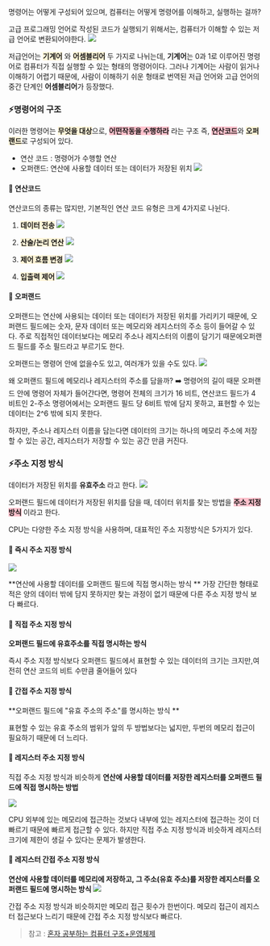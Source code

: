 명령어는 어떻게 구성되어 있으며, 컴퓨터는 어떻게 명령어를 이해하고, 실행하는 걸까?

고급 프로그래밍 언어로 작성된 코드가 실행되기 위해서는, 컴퓨터가 이해할 수 있는 저급 언어로 변환되어야한다. 
![](https://velog.velcdn.com/images/eugenieseo16/post/d72228d6-baea-4037-8c20-a33f981782a8/image.png)

저급언어는 <span style="background-color:#fff5d8;">**기계어**</span> 와 <span style="background-color:#fff5d8;">**어셈블리어**</span>  두 가지로 나뉘는데, **기계어**는 0과 1로 이루어진 명령어로 컴퓨터가 직접 실행할 수 있는 형태의 명령어이다. 그러나 기계어는 사람이 읽거나 이해하기 어렵기 때문에, 사람이 이해하기 쉬운 형태로 번역된 저급 언어와 고급 언어의 중간 단계인 **어셈블리어**가 등장했다.

### ⚡명령어의 구조

이러한 명령어는 <span style="background-color:#fff5d8;">**무엇을 대상**</span>으로, <span style="background-color:#ffc1cc;">**어떤작동을 수행하라**</span> 라는 구조 
즉, <span style="background-color:#ffc1cc;">**연산코드**</span>와 <span style="background-color:#fff5d8;">**오퍼랜드**</span>로 구성되어 있다.

- 연산 코드 : 명령어가 수행할 연산
- 오퍼랜드: 연산에 사용할 데이터 또는 데이터가 저장된 위치
  ![](https://velog.velcdn.com/images/eugenieseo16/post/0e3ad21b-f755-49b9-8e3c-98b7b5aa9cf2/image.png)

#### 🌟 연산코드

연산코드의 종류는 많지만, 기본적인 연산 코드 유형은 크게 4가지로 나뉜다.

1. <span style="background-color:#fff5d8;">**데이터 전송**</span>
   ![](https://velog.velcdn.com/images/eugenieseo16/post/fd7efc2e-6153-43fd-bf49-a7f81a1bce1a/image.png)

2. <span style="background-color:#fff5d8;">**산술/논리 연산**</span>
   ![](https://velog.velcdn.com/images/eugenieseo16/post/98d2f03d-97d9-477e-b2e8-38dcc86ceec0/image.png)

3. <span style="background-color:#fff5d8;">**제어 흐름 변경**</span>
   ![](https://velog.velcdn.com/images/eugenieseo16/post/4b47c6c5-2f06-41a2-a654-3dd1ebcc5a93/image.png)

4. <span style="background-color:#fff5d8;">**입출력 제어**</span>
   ![](https://velog.velcdn.com/images/eugenieseo16/post/60521642-234d-4ec1-adeb-808e07591b92/image.png)

#### 🌟 오퍼랜드

오퍼랜드는 연산에 사용되는 데이터 또는 데이터가 저장된 위치를 가리키기 때문에, 오퍼랜드 필드에는 숫자, 문자 데이터 또는 메모리와 레지스터의 주소 등이 들어갈 수 있다. 주로 직접적인 데이터보다는 메모리 주소나 레지스터의 이름이 담기기 때문에오퍼랜드 필드를 주소 필드라고 부르기도 한다. 

오퍼랜드는 명령어 안에 없을수도 있고, 여러개가 있을 수도 있다.
![](https://velog.velcdn.com/images/eugenieseo16/post/f8b6d15a-16da-4974-8cd6-86f5d086b6cb/image.png)

왜 오퍼랜드 필드에 메모리나 레지스터의 주소를 담을까?
➡️ 명령어의 길이 때문
오퍼랜드 안에 명령어 자체가 들어간다면, 명령어 전체의 크기가 16 비트, 연산코드 필드가 4 비트인 2-주소 명령어에서는 오퍼랜드 필드 당  6비트 밖에 담지 못하고, 표현할 수 있는 데이터는 2^6 밖에 되지 못한다.

하지만, 주소나 레지스터 이름을 담는다면 데이터의 크기는 하나의 메모리 주소에 저장할 수 있는 공간, 레지스터가 저장할 수 있는 공간 만큼 커진다.

### ⚡주소 지정 방식

데이터가 저장된 위치를 **유효주소** 라고 한다.
![](https://velog.velcdn.com/images/eugenieseo16/post/6ef76102-e373-4d4d-b32a-0a73ebe636f7/image.png)

오퍼랜드 필드에 데이터가 저장된 위치를 담을 때, 데이터 위치를 찾는 방법을 <span style="background-color:#ffc1cc;">**주소 지정 방식**</span> 이라고 한다.

CPU는 다양한 주소 지정 방식을 사용하며, 대표적인 주소 지정방식은 5가지가 있다.

#### 🌟 즉시 주소 지정 방식

![](https://velog.velcdn.com/images/eugenieseo16/post/358b24f1-f9cf-4b23-80a9-d51d59a80815/image.png)

**연산에 사용할 데이터를 오퍼랜드 필드에 직접 명시하는 방식 **
가장 간단한 형태로 적은 양의 데이터 밖에 담지 못하지만 찾는 과정이 없기 때문에 다른 주소 지정 방식 보다 빠르다.

#### 🌟 직접 주소 지정 방식

**오퍼랜드 필드에 유효주소를 직접 명시하는 방식**

즉시 주소 지정 방식보다 오퍼랜드 필드에서 표현할 수 있는 데이터의 크기는 크지만,여전히 연산 코드의 비트 수만큼 줄어들어 있다

#### 🌟 간접 주소 지정 방식

**오퍼랜드 필드에 "유효 주소의 주소"를 명시하는 방식 **

표현할 수 있는 유효 주소의 범위가 앞의 두 방법보다는 넓지만, 두번의 메모리 접근이 필요하기 때문에 더 느리다.

#### 🌟 레지스터 주소 지정 방식

직접 주소 지정 방식과 비슷하게 **연산에 사용할 데이터를 저장한 레지스터를 오퍼랜드 필드에 직접 명시하는 방법**

![](https://velog.velcdn.com/images/eugenieseo16/post/0a458680-ee86-4901-b4d6-10f75b17df73/image.png)

CPU 외부에 있는 메모리에 접근하는 것보다 내부에 있는 레지스터에 접근하는 것이 더 빠르기 때문에 빠르게 접근할 수 있다. 하지만 직접 주소 지정 방식과 비슷하게 레지스터 크기에 제한이 생길 수 있다는 문제가 발생한다.

#### 🌟 레지스터 간접 주소 지정 방식

**연산에 사용할 데이터를 메모리에 저장하고, 그 주소(유효 주소)를 저장한 레지스터를 오퍼랜드 필드에 명시하는 방식**
![](https://velog.velcdn.com/images/eugenieseo16/post/7d73ffe5-48db-4bad-9f70-3b4e68fb4d8f/image.png)

간접 주소 지정 방식과 비슷하지만 메모리 접근 횟수가 한번이다. 메모리 접근이 레지스터 접근보다 느리기 때문에 간접 주소 지정 방식보다 빠르다.

> 참고 : [혼자 공부하는 컴퓨터 구조+운영체제](https://hongong.hanbit.co.kr/%ec%bb%b4%ed%93%a8%ed%84%b0-%ea%b5%ac%ec%a1%b0-%ec%9a%b4%ec%98%81%ec%b2%b4%ec%a0%9c/)
